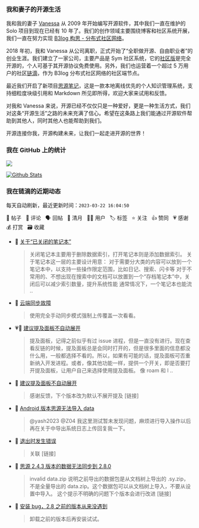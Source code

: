 ### 我和妻子的开源生活

我和我的妻子 [Vanessa](https://github.com/Vanessa219) 从 2009 年开始编写开源软件，其中我们一直在维护的 Solo 项目到现在已经有 10 年了。我们的创作领域主要围绕博客和社区系统开展，我们一直在努力实现 [B3log 构思 - 分布式社区网络](https://ld246.com/article/1546941897596)。

2018 年初，我和 Vanessa 从公司离职，正式开始了“全职做开源、自由职业者”的创业生涯。我们建立了一家公司，主要产品是 Sym 社区系统，它的[社区版](https://github.com/88250/symphony)是完全开源的，个人可基于其开源协议免费使用。另外，我们也运营着一个超过 5 万用户的社区[链滴](https://ld246.com)，作为 B3log 分布式社区网络的社区端节点。

最近我们开启了新项目[思源笔记](https://github.com/siyuan-note/siyuan)，这是一款本地离线优先的个人知识管理系统，支持细粒度块级引用和 Markdown 所见即所得，欢迎大家来试用和反馈。

对我和 Vanessa 来说，开源已经不仅仅只是一种爱好，更是一种生活方式，我们对这条“开源生活”之路的未来充满了信心。希望在这条路上我们能通过开源软件帮助到其他人，同时其他人也能帮助到我们。

开源连接你我，开源构建未来，让我们一起走进开源的世界！

### 我在 GitHub 上的统计

<a title="Hits" target="_blank" href="https://github.com/88250/88250"><img src="https://hits.b3log.org/88250/88250.svg"></a>

[![Github Stats](https://github-readme-stats.vercel.app/api?username=88250&theme=tokyonight&show_icons=true)](https://github.com/88250)

<!--events start -->

### 我在链滴的近期动态

每天自动刷新，最近更新时间：`2023-03-22 16:04:50`

📝 帖子 &nbsp; 💬 评论 &nbsp; 🗣 回帖 &nbsp; 🌙 清月 &nbsp; 👨‍💻 用户 &nbsp; 🏷️ 标签 &nbsp; ⭐️ 关注 &nbsp; 👍 赞同 &nbsp; 💗 感谢 &nbsp; 💰 打赏 &nbsp; 🗃 收藏

* 💬 [关于“已关闭的笔记本”](https://ld246.com/article/1679461563156/comment/1679468718163#comments)

  > 关闭笔记本主要用于删除数据索引，打开笔记本则是添加数据索引。 关于笔记本这一层的主要设计用意： 对于需要分大类的内容可以放到一个笔记本中，以支持一些操作限定范围，比如日记、搜索、闪卡等 对于不常用的、不想出现在搜索中的文档可以放置到一个“存档笔记本”中，关闭后可以减少索引数量，提升系统性能 通常情况下，一个笔记本也能流 ..
* 💬 [云端同步故障](https://ld246.com/article/1678845476227/comment/1679465508549#comments)

  > 使用完全手动同步模式强制上传覆盖一次看看。
* 💗📝 [建议提及面板不自动展开](https://ld246.com/article/1679379762697)

  > 提及面板，记得之前似乎有过 issue 进程，但是一直没有进行。现在查看反链的时候，提及面板总是会同时打开的，但是很多里面的信息都没什么用，一般都选择不看的。所以，如果有可能的话，提及面板可否重新纳入开发进程。或者，像其他功能一样，提供一个开关，即是否要打开提及面板，让用户自己来选择使用提及面板。 像 roam 和 l ..
* 💬 [建议提及面板不自动展开](https://ld246.com/article/1679379762697/comment/1679456641654#comments)

  > 感谢反馈，下个版本改为默认不展开提及 [链接]
* 💬 [Android 版本思源无法导入 data](https://ld246.com/article/1679374310082/comment/1679456519807#comments)

  > @yash2023 @Z04 我这里测试暂未发现问题，麻烦进行导入操作以后再在关于中导出系统日志上传回复我一下。
* 💬 [退出时发生错误](https://ld246.com/article/1679452660184/comment/1679452972574#comments)

  > 关联 [链接]
* 💬 [思源 2.4.3 版本的数据无法同步到 2.8.0](https://ld246.com/article/1679450392945/comment/1679450661075#comments)

  > invalid data.zip 说明之前导出的数据包是从文档树上导出的 .sy.zip，不是全量导出的 data.zip。这个数据包可以从文档树上导入，不要从设置中导入。 这个提示不明确的问题下个版本会进行改进 [链接]
* 💬 [安装 bug，2.8 之前的版本从来没遇到](https://ld246.com/article/1679449672853/comment/1679449839443#comments)

  > 卸载之前的版本后再安装试试。


<!--events end -->
